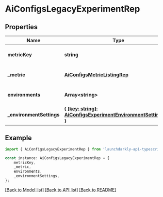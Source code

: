 # AiConfigsLegacyExperimentRep


## Properties

Name | Type | Description | Notes
------------ | ------------- | ------------- | -------------
**metricKey** | **string** |  | [optional] [default to undefined]
**_metric** | [**AiConfigsMetricListingRep**](AiConfigsMetricListingRep.md) |  | [optional] [default to undefined]
**environments** | **Array&lt;string&gt;** |  | [optional] [default to undefined]
**_environmentSettings** | [**{ [key: string]: AiConfigsExperimentEnvironmentSettingRep; }**](AiConfigsExperimentEnvironmentSettingRep.md) |  | [optional] [default to undefined]

## Example

```typescript
import { AiConfigsLegacyExperimentRep } from 'launchdarkly-api-typescript';

const instance: AiConfigsLegacyExperimentRep = {
    metricKey,
    _metric,
    environments,
    _environmentSettings,
};
```

[[Back to Model list]](../README.md#documentation-for-models) [[Back to API list]](../README.md#documentation-for-api-endpoints) [[Back to README]](../README.md)
